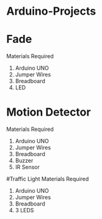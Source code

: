 # Arduino-Projects
# Fade
Materials Required
1. Arduino UNO
2. Jumper Wires
3. Breadboard 
4. LED


# Motion Detector
Materials Required
1. Arduino UNO
2. Jumper Wires
3. Breadboard
4. Buzzer
5. IR Sensor


#Traffic Light
Materials Required
1. Arduino UNO
2. Jumper Wires
3. Breadboard
4. 3 LEDS
